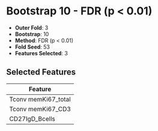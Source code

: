 # Bootstrap 10 - FDR (p < 0.01)

- **Outer Fold**: 3
- **Bootstrap**: 10
- **Method**: FDR (p < 0.01)
- **Fold Seed**: 53
- **Features Selected**: 3

## Selected Features

| Feature |
|---------|
| Tconv memKi67_total |
| Tconv memKi67_CD3 |
| CD27IgD_Bcells |
